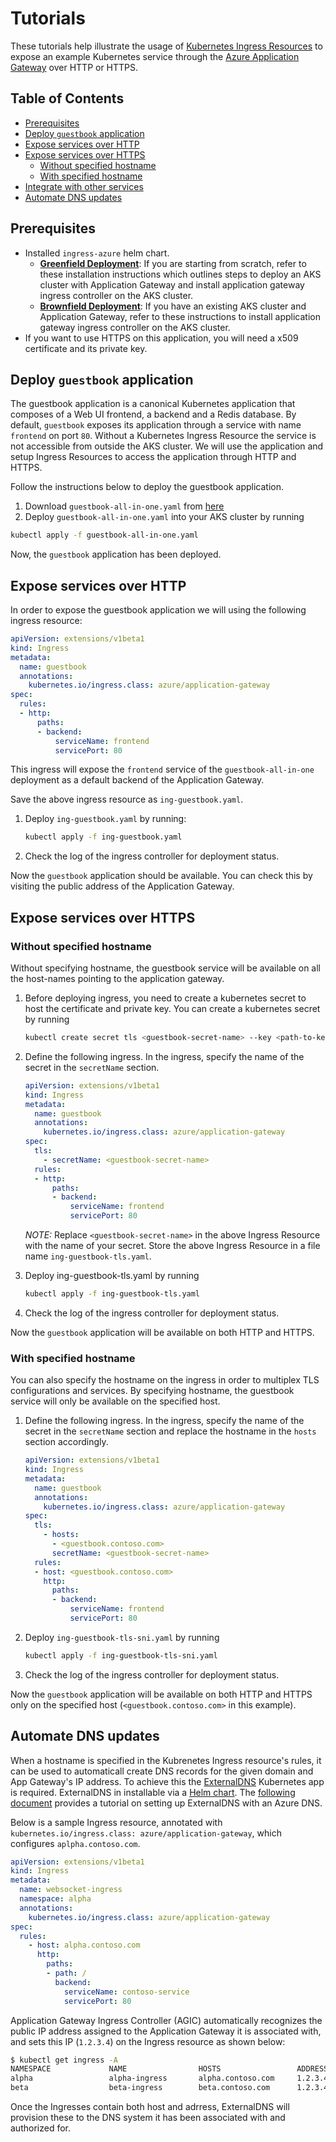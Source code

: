 # Tutorials

These tutorials help illustrate the usage of [Kubernetes Ingress Resources](https://kubernetes.io/docs/concepts/services-networking/ingress/) to expose an example Kubernetes service through the [Azure Application Gateway](https://azure.microsoft.com/en-us/services/application-gateway/) over HTTP or HTTPS.

## Table of Contents

- [Prerequisites](#prerequisites)
- [Deploy `guestbook` application](#deploy-guestbook-application)
- [Expose services over HTTP](#expose-services-over-http)
- [Expose services over HTTPS](#expose-services-over-https)
  - [Without specified hostname](#without-specified-hostname)
  - [With specified hostname](#with-specified-hostname)
- [Integrate with other services](#integrate-with-other-services)
- [Automate DNS updates](#automate-dns-updates)

## Prerequisites

- Installed `ingress-azure` helm chart.
  - [**Greenfield Deployment**](setup/install-new.md): If you are starting from scratch, refer to these installation instructions which outlines steps to deploy an AKS cluster with Application Gateway and install application gateway ingress controller on the AKS cluster.
  - [**Brownfield Deployment**](setup/install-existing.md): If you have an existing AKS cluster and Application Gateway, refer to these instructions to install application gateway ingress controller on the AKS cluster.
- If you want to use HTTPS on this application, you will need a x509 certificate and its private key.

## Deploy `guestbook` application

The guestbook application is a canonical Kubernetes application that composes of a Web UI frontend, a backend and a Redis database. By default, `guestbook` exposes its application through a service with name `frontend` on port `80`. Without a Kubernetes Ingress Resource the service is not accessible from outside the AKS cluster. We will use the application and setup Ingress Resources to access the application through HTTP and HTTPS.

Follow the instructions below to deploy the guestbook application.

1. Download `guestbook-all-in-one.yaml` from [here](https://raw.githubusercontent.com/kubernetes/examples/master/guestbook/all-in-one/guestbook-all-in-one.yaml)
1. Deploy `guestbook-all-in-one.yaml` into your AKS cluster by running

  ```bash
  kubectl apply -f guestbook-all-in-one.yaml
  ```

Now, the `guestbook` application has been deployed.

## Expose services over HTTP

In order to expose the guestbook application we will using the following ingress resource:

```yaml
apiVersion: extensions/v1beta1
kind: Ingress
metadata:
  name: guestbook
  annotations:
    kubernetes.io/ingress.class: azure/application-gateway
spec:
  rules:
  - http:
      paths:
      - backend:
          serviceName: frontend
          servicePort: 80
```

This ingress will expose the `frontend` service of the `guestbook-all-in-one` deployment
as a default backend of the Application Gateway.

Save the above ingress resource as `ing-guestbook.yaml`.

1. Deploy `ing-guestbook.yaml` by running:

    ```bash
    kubectl apply -f ing-guestbook.yaml
    ```

1. Check the log of the ingress controller for deployment status.

Now the `guestbook` application should be available. You can check this by visiting the
public address of the Application Gateway.

## Expose services over HTTPS

### Without specified hostname

Without specifying hostname, the guestbook service will be available on all the host-names pointing to the application gateway.

1. Before deploying ingress, you need to create a kubernetes secret to host the certificate and private key. You can create a kubernetes secret by running

    ```bash
    kubectl create secret tls <guestbook-secret-name> --key <path-to-key> --cert <path-to-cert>
    ```

1. Define the following ingress. In the ingress, specify the name of the secret in the `secretName` section.

    ```yaml
    apiVersion: extensions/v1beta1
    kind: Ingress
    metadata:
      name: guestbook
      annotations:
        kubernetes.io/ingress.class: azure/application-gateway
    spec:
      tls:
        - secretName: <guestbook-secret-name>
      rules:
      - http:
          paths:
          - backend:
              serviceName: frontend
              servicePort: 80
    ```

    *NOTE:* Replace `<guestbook-secret-name>` in the above Ingress Resource with the name of your secret. Store the above Ingress Resource in a file name `ing-guestbook-tls.yaml`.

1. Deploy ing-guestbook-tls.yaml by running

    ```bash
    kubectl apply -f ing-guestbook-tls.yaml
    ```

1. Check the log of the ingress controller for deployment status.

Now the `guestbook` application will be available on both HTTP and HTTPS.

### With specified hostname

You can also specify the hostname on the ingress in order to multiplex TLS configurations and services.
By specifying hostname, the guestbook service will only be available on the specified host.

1. Define the following ingress.
    In the ingress, specify the name of the secret in the `secretName` section and replace the hostname in the `hosts` section accordingly.

    ```yaml
    apiVersion: extensions/v1beta1
    kind: Ingress
    metadata:
      name: guestbook
      annotations:
        kubernetes.io/ingress.class: azure/application-gateway
    spec:
      tls:
        - hosts:
          - <guestbook.contoso.com>
          secretName: <guestbook-secret-name>
      rules:
      - host: <guestbook.contoso.com>
        http:
          paths:
          - backend:
              serviceName: frontend
              servicePort: 80
    ```

1. Deploy `ing-guestbook-tls-sni.yaml` by running

    ```bash
    kubectl apply -f ing-guestbook-tls-sni.yaml
    ```

1. Check the log of the ingress controller for deployment status.

Now the `guestbook` application will be available on both HTTP and HTTPS only on the specified host (`<guestbook.contoso.com>` in this example).


## Automate DNS updates

When a hostname is specified in the Kubrenetes Ingress resource's rules, it can be used to automaticall create DNS records for the given domain and App Gateway's IP address.
To achieve this the [ExternalDNS](https://github.com/kubernetes-sigs/external-dns) Kubernetes app is required. ExternalDNS in installable via a [Helm chart](https://github.com/kubernetes-incubator/external-dns). The [following document](https://github.com/kubernetes-incubator/external-dns/blob/master/docs/tutorials/azure.md) provides a tutorial on setting up ExternalDNS with an Azure DNS.

Below is a sample Ingress resource, annotated with
`kubernetes.io/ingress.class: azure/application-gateway`, which configures `aplpha.contoso.com`.

```yaml
apiVersion: extensions/v1beta1
kind: Ingress
metadata:
  name: websocket-ingress
  namespace: alpha
  annotations:
    kubernetes.io/ingress.class: azure/application-gateway
spec:
  rules:
    - host: alpha.contoso.com
      http:
        paths:
        - path: /
          backend:
            serviceName: contoso-service
            servicePort: 80
```

Application Gateway Ingress Controller (AGIC) automatically recognizes the public IP address
assigned to the Application Gateway it is associated with, and sets this IP (`1.2.3.4`)
on the Ingress resource as shown below:

```bash
$ kubectl get ingress -A
NAMESPACE             NAME                HOSTS                 ADDRESS   PORTS   AGE
alpha                 alpha-ingress       alpha.contoso.com     1.2.3.4   80      8m55s
beta                  beta-ingress        beta.contoso.com      1.2.3.4   80      8m54s

```

Once the Ingresses contain both host and adrress, ExternalDNS will provision these to the
DNS system it has been associated with and authorized for.
